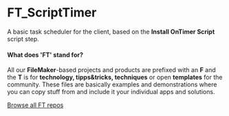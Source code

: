 # FT_ScriptTimer

A basic task scheduler for the client, based on the **Install OnTimer Script** script step. 



#### What does 'FT' stand for? 

All our **FileMaker**-based projects and products are prefixed with an **F** and the **T** is for **technology, tipps&tricks, techniques** or open **templates** for the community. These files are basically examples and demonstrations where you can copy stuff from and include it your individual apps and solutions. 

[Browse all FT repos](https://github.com/fmgarage?q=ft-)
